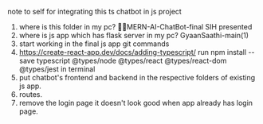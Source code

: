 note to self
for integrating this ts chatbot in js project
1. where is this folder in my pc? 🌟🌟MERN-AI-ChatBot-final SIH presented
2. where is js app which has flask server in my pc? GyaanSaathi-main(1)
3. start working in the final js app git commands
4. https://create-react-app.dev/docs/adding-typescript/ run npm install --save typescript @types/node @types/react @types/react-dom @types/jest in terminal 
5. put chatbot's frontend and backend in the respective folders of existing js app.
6. routes.
7. remove the login page it doesn't look good when app already has login page.
